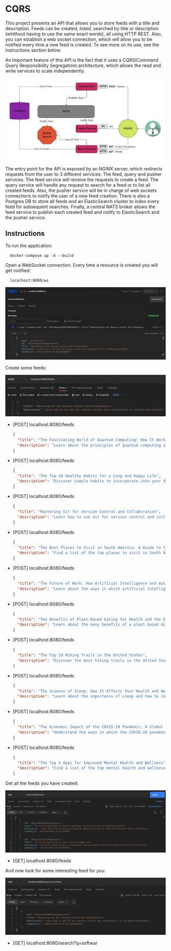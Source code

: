 # CQRS

This project presents an API that allows you to store feeds with a title and description.
Feeds can be created, listed, searched by title or description (whithout having to use
the same exact words), all using HTTP REST. Also, you can establish a web
socket connection, which will allow you to be notified every time a new feed is created.
To see more on its use, see the instructions section below.

An important feature of this API is the fact that it uses a CQRS(Command Query Responsibility
Segregation) architecture, which allows the read and write services to scale independently.

![CQRS](./images/CQRS.png "Application diagram")

The entry point for the API is exposed by an NGINX server, which redirects requests from the
user to 3 different services: The feed, query and pusher services. The feed service will receive
the requests to create a feed. The query service will handle any request to search for
a feed or to list all created feeds. Also, the pusher service will be in charge of web sockets
connections to notify the user of a new feed creation. There is also a Postgres DB to store all
feeds and an ElasticSearch cluster to index every feed for subsequent searches. Finally, a central
NATS broker allows the feed service to publish each created feed and notify to ElasticSearch
and the pusher service.

## Instructions

To run the application:

```console
  docker-compose up -d --build
```

Open a WebSocket connection. Every time a resource is created you will get notified:

```console
  localhost:8080/ws
```

![WebSockets](./images/get_notified_of_new_feeds.png "Every time a resource is created you will get notified")

Create some feeds:

![WebSockets](./images/create_feed.png "Create some feeds")

- [POST] localhost:8080/feeds

  ```json
  {
    "title": "The Fascinating World of Quantum Computing: How It Works and Its Potential Impacts",
    "description": "Learn about the principles of quantum computing and how it could revolutionize various industries"
  }
  ```

- [POST] localhost:8080/feeds

  ```json
  {
    "title": "The Top 10 Healthy Habits for a Long and Happy Life",
    "description": "Discover simple habits to incorporate into your daily routine for improved health and well-being"
  }
  ```

- [POST] localhost:8080/feeds

  ```json
  {
    "title": "Mastering Git for Version Control and Collaboration",
    "description": "Learn how to use Git for version control and collaboration in software development"
  }
  ```

- [POST] localhost:8080/feeds

  ```json
  {
    "title": "The Best Places to Visit in South America: A Guide to the Continent's Top Destinations",
    "description": "Find a list of the top places to visit in South America and add them to your travel bucket list"
  }
  ```

- [POST] localhost:8080/feeds

  ```json
  {
    "title": "The Future of Work: How Artificial Intelligence and Automation Are Changing the Landscape",
    "description": "Learn about the ways in which artificial intelligence and automation are changing the world of work and what it means for the future"
  }
  ```

- [POST] localhost:8080/feeds

  ```json
  {
    "title": "The Benefits of Plant-Based Eating for Health and the Environment",
    "description": "Learn about the many benefits of a plant-based diet and how to incorporate more plant-based meals into your diet"
  }
  ```

- [POST] localhost:8080/feeds

  ```json
  {
    "title": "The Top 10 Hiking Trails in the United States",
    "description": "Discover the best hiking trails in the United States and add them to your outdoor adventure list"
  }
  ```

- [POST] localhost:8080/feeds

  ```json
  {
    "title": "The Science of Sleep: How It Affects Your Health and Well-Being",
    "description": "Learn about the importance of sleep and how to improve your sleep habits for better health and well-being"
  }
  ```

- [POST] localhost:8080/feeds

  ```json
  {
    "title": "The Economic Impact of the COVID-19 Pandemic: A Global Perspective",
    "description": "Understand the ways in which the COVID-19 pandemic has impacted the global economy and what it means for the future"
  }
  ```

- [POST] localhost:8080/feeds

  ```json
  {
    "title": "The Top 5 Apps for Improved Mental Health and Wellness",
    "description": "Find a list of the top mental health and wellness apps to help improve your mental well-being"
  }
  ```

Get all the feeds you have created:

![WebSockets](./images/list_feeds.png "Get all the feeds you have created")

- [GET] localhost:8080/feeds

And now look for some interesting feed for you:

![WebSockets](./images/search_feeds.png "Look for some interesting feed for you")

- [GET] localhost:8080/search?q=softwar
